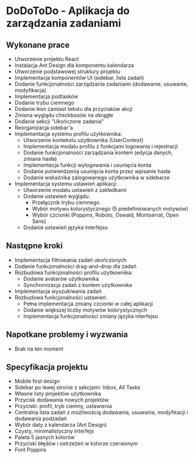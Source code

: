 # DoDoToDo - Aplikacja do zarządzania zadaniami

## Wykonane prace
- Utworzenie projektu React
- Instalacja Ant Design dla komponentu kalendarza
- Utworzenie podstawowej struktury projektu
- Implementacja komponentów UI (sidebar, lista zadań)
- Dodanie funkcjonalności zarządzania zadaniami (dodawanie, usuwanie, modyfikacja)
- Implementacja podtasków
- Dodanie trybu ciemnego
- Dodanie ikon zamiast tekstu dla przycisków akcji
- Zmiana wyglądu checkboxów na okrągłe
- Dodanie sekcji "Ukończone zadania"
- Reorganizacja sidebar'a
- Implementacja systemu profilu użytkownika:
  - Utworzenie kontekstu użytkownika (UserContext)
  - Implementacja modalu profilu z funkcjami logowania i rejestracji
  - Dodanie funkcjonalności zarządzania kontem (edycja danych, zmiana hasła)
  - Implementacja funkcji wylogowania i usunięcia konta
  - Dodanie potwierdzenia usunięcia konta przez wpisanie hasła
  - Dodanie wskaźnika zalogowanego użytkownika w sidebarze
- Implementacja systemu ustawień aplikacji:
  - Utworzenie modalu ustawień z zakładkami
  - Dodanie ustawień wyglądu:
    - Przełącznik trybu ciemnego
    - Wybór motywu kolorystycznego (5 predefiniowanych motywów)
    - Wybór czcionki (Poppins, Roboto, Oswald, Montserrat, Open Sans)
  - Dodanie ustawień języka interfejsu

## Następne kroki
- Implementacja filtrowania zadań ukończonych
- Dodanie funkcjonalności drag-and-drop dla zadań
- Rozbudowa funkcjonalności profilu użytkownika:
  - Dodanie avatarów użytkownika
  - Synchronizacja zadań z kontem użytkownika
- Implementacja wyszukiwania zadań
- Rozbudowa funkcjonalności ustawień:
  - Pełna implementacja zmiany czcionki w całej aplikacji
  - Dodanie większej liczby motywów kolorystycznych
  - Implementacja funkcjonalności zmiany języka interfejsu

## Napotkane problemy i wyzwania
- Brak na ten moment

## Specyfikacja projektu
- Mobile first design
- Sidebar po lewej stronie z sekcjami: Inbox, All Tasks
- Własne listy projektów użytkownika
- Przycisk dodawania nowych projektów
- Przyciski: profil, tryb ciemny, ustawienia
- Centralna lista zadań z możliwością dodawania, usuwania, modyfikacji i dodawania podzadań
- Wybór daty z kalendarza (Ant Design)
- Czysty, minimalistyczny interfejs
- Paleta 5 jasnych kolorów
- Przyciski błędów i ostrzeżeń w kolorze czerwonym
- Font Poppins